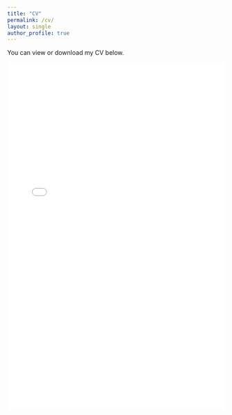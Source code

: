 ```yaml
---
title: "CV"
permalink: /cv/
layout: single
author_profile: true
---
```


You can view or download my CV below.

<iframe src="files/CV_Niklas_Schoch.pdf" width="100%" height="800px" style="border: none;">
  This browser does not support PDFs. Please download the PDF to view it: <a href="files/CV_Niklas_Schoch.pdf">Download CV</a>.
</iframe>
